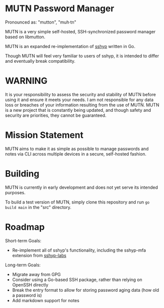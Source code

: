 # MUTN Password Manager
Pronounced as: "mutton", "muh·tn"

MUTN is a very simple self-hosted, SSH-synchronized password manager based on libmutton.

MUTN is an expanded re-implementation of [sshyp](https://github.com/rwinkhart/sshyp) written in Go.

Though MUTN will feel very familiar to users of sshyp, it is intended to differ and eventually break compatibility.

# WARNING
It is your responsibility to assess the security and stability of MUTN before using it and ensure it meets your needs.
I am not responsible for any data loss or breaches of your information resulting from the use of MUTN.
MUTN is a new project that is constantly being updated, and though safety and security are priorities, they cannot be guaranteed.

# Mission Statement
MUTN aims to make it as simple as possible to manage passwords and notes via CLI across multiple devices in a secure, self-hosted fashion.

# Building
MUTN is currently in early development and does not yet serve its intended purposes.

To build a test version of MUTN, simply clone this repository and run `go build main` in the "src" directory.

# Roadmap
Short-term Goals:

- Re-implement all of sshyp's functionality, including the sshyp-mfa extension from [sshyp-labs](https://github.com/rwinkhart/sshyp-labs)

Long-term Goals:

- Migrate away from GPG
- Consider using a Go-based SSH package, rather than relying on OpenSSH directly
- Break the entry format to allow for storing password aging data (how old a password is)
- Add markdown support for notes
